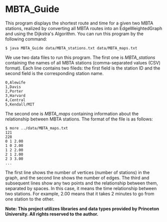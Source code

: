 # MBTA_Guide
This program displays the shortest route and time for a given two MBTA stations, 
realized by converting all MBTA routes into an EdgeWeightedGraph and using the Dijkstra's Algorithm.
You can run this program by the following command:
```
$ java MBTA_Guide data/MBTA_stations.txt data/MBTA_maps.txt
```

We use two data files to run this program.
The first one is *MBTA_stations* containing the names of all MBTA stations (comma-separated values (CSV) format).
Each line contains two fileds: the first field is the station ID and the second field is the corresponding station name.
```
0,Alewife
1,Davis
2,Porter
3,Harvard
4,Central
5,Kendall/MIT
```

The second one is *MBTA_maps* containing information about the relationship between MBTA stations. 
The format of the file is as follows:
```
$ more ../data/MBTA_maps.txt
121
228
0 1 2.00
1 0 2.00
1 2 2.00
2 1 2.00
2 3 3.00
...
```
The first line shows the number of vertices (number of stations) in the graph, and the second line shows the number of edges. 
The third and subsequent lines show any two points and the relationship between them, separated by spaces. 
In this case, it means the time relationship between two stations. For example, 2.00 means that it takes 2 minutes to go 
from one station to the other.

**Note: This project utilizes libraries and data types provided by Princeton University. All rights reserved to the author.**
